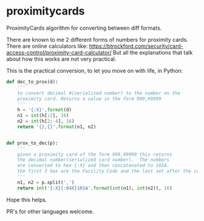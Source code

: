 # proximitycards
ProximityCards algorithm for converting between diff formats.



There are known to me 2 different forms of numbers for proximity cards. There are online calculators like: https://btrockford.com/security/card-access-control/proximity-card-calculator/  But all the explanations that talk about how this works are not very practical.

This is the practical conversion, to let you move on with life, in Python:

```python
def dec_to_prox(d):
	'''
	to convert decimal #(serialized number) to the number on the
	proximity card. Returns a value in the form 999,99999
	'''
	h = '{:X}'.format(d)
	n1 = int(h[:2], 16)
	n2 = int(h[2:-4], 16)
	return '{},{}'.format(n1, n2)


def prox_to_dec(p):
	'''
	given a proximity card of the form 999,99999 this returns
	the decimal number(serialized card number).  The numbers
	are converted to hex {:X} and then concatenated to 101A.
	the first 3 hex are the Facility Code and the last set after the comma is the Card Number
	'''
	n1, n2 = p.split(',')
	return int('{:X}{:04X}101A'.format(int(n1), int(n2)), 16)
  ```



Hope this helps.

PR's for other languages welcome.
